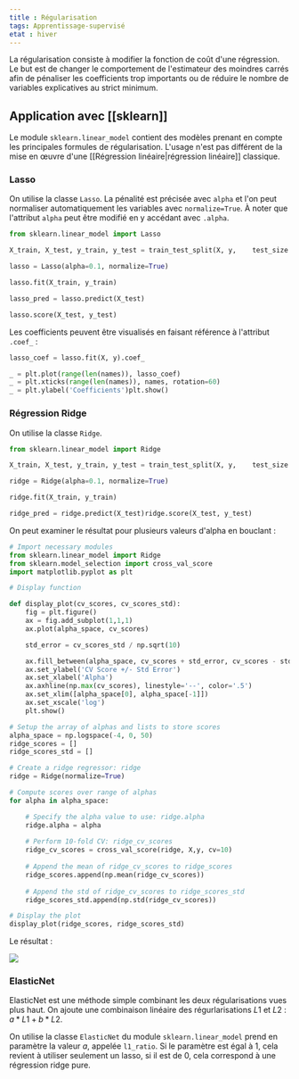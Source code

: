 ```yaml
---
title : Régularisation
tags: Apprentissage-supervisé
etat : hiver
---
```


La régularisation consiste à modifier la fonction de coût d'une régression. Le but est de changer le comportement de l'estimateur des moindres carrés afin de pénaliser les coefficients trop importants ou de réduire le nombre de variables explicatives au strict minimum.

## Application avec [[sklearn]]

Le module `sklearn.linear_model` contient des modèles prenant en compte les principales formules de régularisation. L'usage n'est pas différent de la mise en œuvre d'une [[Régression linéaire\|régression linéaire]] classique.

### Lasso

On utilise la classe `Lasso`. La pénalité est précisée avec `alpha` et l'on peut normaliser automatiquement les variables avec `normalize=True`. À noter que l'attribut `alpha` peut être modifié en y accédant avec `.alpha`.

```python
from sklearn.linear_model import Lasso

X_train, X_test, y_train, y_test = train_test_split(X, y,    test_size = 0.3, random_state=42)

lasso = Lasso(alpha=0.1, normalize=True)

lasso.fit(X_train, y_train)

lasso_pred = lasso.predict(X_test)

lasso.score(X_test, y_test)
````

Les coefficients peuvent être visualisés en faisant référence à l'attribut `.coef_` :

```python
lasso_coef = lasso.fit(X, y).coef_

_ = plt.plot(range(len(names)), lasso_coef)
_ = plt.xticks(range(len(names)), names, rotation=60)
_ = plt.ylabel('Coefficients')plt.show()
````

### Régression Ridge

On utilise la classe `Ridge`.

````python
from sklearn.linear_model import Ridge

X_train, X_test, y_train, y_test = train_test_split(X, y,    test_size = 0.3, random_state=42)

ridge = Ridge(alpha=0.1, normalize=True)

ridge.fit(X_train, y_train)

ridge_pred = ridge.predict(X_test)ridge.score(X_test, y_test)
````

On peut examiner le résultat pour plusieurs valeurs d'alpha en bouclant :

```python
# Import necessary modules
from sklearn.linear_model import Ridge
from sklearn.model_selection import cross_val_score
import matplotlib.pyplot as plt

# Display function

def display_plot(cv_scores, cv_scores_std):
    fig = plt.figure()
    ax = fig.add_subplot(1,1,1)
    ax.plot(alpha_space, cv_scores)

    std_error = cv_scores_std / np.sqrt(10)

    ax.fill_between(alpha_space, cv_scores + std_error, cv_scores - std_error, alpha=0.2)
    ax.set_ylabel('CV Score +/- Std Error')
    ax.set_xlabel('Alpha')
    ax.axhline(np.max(cv_scores), linestyle='--', color='.5')
    ax.set_xlim([alpha_space[0], alpha_space[-1]])
    ax.set_xscale('log')
    plt.show()

# Setup the array of alphas and lists to store scores
alpha_space = np.logspace(-4, 0, 50)
ridge_scores = []
ridge_scores_std = []

# Create a ridge regressor: ridge
ridge = Ridge(normalize=True)

# Compute scores over range of alphas
for alpha in alpha_space:

    # Specify the alpha value to use: ridge.alpha
    ridge.alpha = alpha
    
    # Perform 10-fold CV: ridge_cv_scores
    ridge_cv_scores = cross_val_score(ridge, X,y, cv=10)
    
    # Append the mean of ridge_cv_scores to ridge_scores
    ridge_scores.append(np.mean(ridge_cv_scores))
    
    # Append the std of ridge_cv_scores to ridge_scores_std
    ridge_scores_std.append(np.std(ridge_cv_scores))

# Display the plot
display_plot(ridge_scores, ridge_scores_std)
````

Le résultat :

![](/assets/img/ridge_loop.png#center)

### ElasticNet

ElasticNet est une méthode simple combinant les deux régularisations vues plus haut. On ajoute une combinaison linéaire des régurlarisations $L1$ et $L2$ : $a * L1 + b * L2$.

On utilise la classe `ElasticNet` du module `sklearn.linear_model` prend en paramètre la valeur $a$, appelée `l1_ratio`. Si le paramètre est égal à 1, cela revient à utiliser seulement un lasso, si il est de 0, cela correspond à une régression ridge pure.

